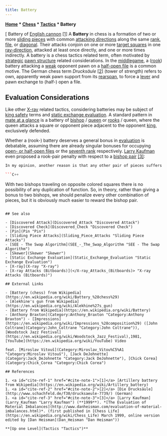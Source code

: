 ```yaml
---
title: Battery
---
```

**[Home](Home "Home") * [Chess](Chess "Chess") * [Tactics](Tactics "Tactics") * Battery**

\[ Battery of [English cannon](https://en.wikipedia.org/wiki/English_cannon) <a id="cite-note-1" href="#cite-ref-1">[1]</a>
A **Battery** in chess is a formation of two or more [sliding pieces](Sliding_Piece_Attacks "Sliding Piece Attacks") with common [attacking directions](Direction "Direction") along the same [rank](Ranks "Ranks"), [file](Files "Files"), or [diagonal](Diagonals "Diagonals"). Their attacks conjoin on one or more [target squares](Target_Square "Target Square") in one [ray-direction](Direction "Direction"), attacked at least once directly, and one or more times indirectly. A battery is a chess tactics related term, often motivated by [strategic](Strategy "Strategy") [pawn structure](Pawn_Structure "Pawn Structure") related considerations. In the [middlegame](Middlegame "Middlegame"), a ([rook](Rook "Rook")) battery attacking a [weak](Weak_Pawns "Weak Pawns") opponent pawn on a [half-open file](Half-open_File "Half-open File") is a common motive. The German chess term *Drucksäule* <a id="cite-note-2" href="#cite-ref-2">[2]</a> (tower of strength) refers to own, apparently weak pawn support from its [rearspan](Pawn_Spans "Pawn Spans"), to force a [lever](</Pawn_Levers_(Bitboards)> "Pawn Levers (Bitboards)") and pawn exchange to (half-) open a file.

## Evaluation Considerations

Like other [X-ray](X-ray "X-ray") related tactics, considering batteries may be subject of [king safety](King_Safety "King Safety") terms and [static exchange evaluation](Static_Exchange_Evaluation "Static Exchange Evaluation"). A standard pattern in [mate at a glance](Mate_at_a_Glance "Mate at a Glance") is a battery of [bishop](Bishop "Bishop") / [queen](Queen "Queen") or [rooks](Rook "Rook") / queen, where the queen attacks a square or opponent piece adjacent to the opponent [king](King "King"), exclusively defended.

Whether a (rook-) battery deserves a general bonus in [evaluation](Evaluation "Evaluation") is debatable, assuming there are already singular bonuses for occupying [open- or half-open files](Rook_on_Open_File "Rook on Open File") or the [seventh rank](Rook_on_Seventh "Rook on Seventh") respectively. [Larry Kaufman](Larry_Kaufman "Larry Kaufman") even proposed a rook-pair penalty with respect to a [bishop pair](Bishop_Pair "Bishop Pair") <a id="cite-note-3" href="#cite-ref-3">[3]</a>:

```C++
In my opinion, another reason is that any other pair of pieces suffers from redundancy. Two knights, two rooks, bishop and knight, or major plus minor piece are all capable of guarding the same squares, and therefore there is apt to be some duplication of function.

```C++

```
With two bishops traveling on opposite colored squares there is no possibility of any duplication of function. So, in theory, rather than giving a bonus to two bishops, we should penalize every other combination of pieces, but it is obviously much easier to reward the bishop pair. 

```

## See also

- [Discovered Attack](Discovered_Attack "Discovered Attack")
- [Discovered Check](Discovered_Check "Discovered Check")
- [Pin](Pin "Pin")
- [Sliding Piece Attacks](Sliding_Piece_Attacks "Sliding Piece Attacks")
- [SEE - The Swap Algorithm](SEE_-_The_Swap_Algorithm "SEE - The Swap Algorithm")
- [Skewer](Skewer "Skewer")
- [Static Exchange Evaluation](Static_Exchange_Evaluation "Static Exchange Evaluation")
- [X-ray](X-ray "X-ray")
- [X-ray Attacks (Bitboards)](</X-ray_Attacks_(Bitboards)> "X-ray Attacks (Bitboards)")

## External Links

- [Battery (chess) from Wikipedia](https://en.wikipedia.org/wiki/Battery_%28chess%29)
- [Alekhine's gun from Wikipedia](https://en.wikipedia.org/wiki/Alekhine%27s_gun)
- [Battery from Wikipedia](https://en.wikipedia.org/wiki/Battery)
- [Anthony Braxton](Category:Anthony_Braxton "Category:Anthony Braxton") - [Impressions](https://en.wikipedia.org/wiki/Impressions_%28composition%29) ([John Coltrane](Category:John_Coltrane "Category:John Coltrane")), [Woodstock Jazz Festival](https://en.wikipedia.org/wiki/Woodstock_Jazz_Festival),1981, [YouTube](https://en.wikipedia.org/wiki/YouTube) Video

feat. [Miroslav Vitouš](Category:Miroslav_Vitou%C5%A1 "Category:Miroslav Vitouš"), [Jack DeJohnette](Category:Jack_DeJohnette "Category:Jack DeJohnette"), [Chick Corea](Category:Chick_Corea "Category:Chick Corea")

## References

1. <a id="cite-ref-1" href="#cite-note-1">[1]</a> [Artillery battery from Wikipedia](https://en.wikipedia.org/wiki/Artillery_battery)
1. <a id="cite-ref-2" href="#cite-note-2">[2]</a> [Die Drucksäule](http://www.schachfeld.de/f30/drucksaeule-7739/) (German)
1. <a id="cite-ref-3" href="#cite-note-3">[3]</a> [Larry Kaufman](Larry_Kaufman "Larry Kaufman") (**1999**). *[The Evaluation of Material Imbalances](http://www.danheisman.com/evaluation-of-material-imbalances.html)*. (first published in [Chess Life](https://en.wikipedia.org/wiki/Chess_Life) March 1999, online version edited by [Dan Heisman](Dan_Heisman "Dan Heisman"))

**[Up one Level](Tactics "Tactics")**

